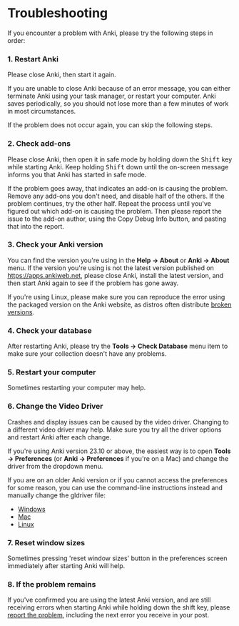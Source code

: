 # Troubleshooting

If you encounter a problem with Anki, please try the following steps in order:

### 1. Restart Anki

Please close Anki, then start it again.

If you are unable to close Anki because of an error message, you can either
terminate Anki using your task manager, or restart your computer. Anki saves
periodically, so you should not lose more than a few minutes of work in most
circumstances.

If the problem does not occur again, you can skip the following steps.

### 2. Check add-ons

Please close Anki, then open it in safe mode by holding down the
<kbd>Shift</kbd> key while starting Anki. Keep holding <kbd>Shift</kbd> down
until the on-screen message informs you that Anki has started in safe mode. 

If the problem goes away, that indicates an add-on is causing the problem.
Remove any add-ons you don't need, and disable half of the others. If the
problem continues, try the other half. Repeat the process until you've figured
out which add-on is causing the problem. Then please report the issue to the
add-on author, using the Copy Debug Info button, and pasting that into the
report.

### 3. Check your Anki version

You can find the version you're using in the **Help → About** or **Anki →
About** menu. If the version you're using is not the latest version published on
<https://apps.ankiweb.net>, please close Anki, install the latest version, and
then start Anki again to see if the problem has gone away.

If you're using Linux, please make sure you can reproduce the error using the
packaged version on the Anki website, as distros often distribute [broken
versions](platform/linux/distro-packages.md).

### 4. Check your database

After restarting Anki, please try the **Tools → Check Database** menu item to
make sure your collection doesn't have any problems.

### 5. Restart your computer

Sometimes restarting your computer may help.

### 6. Change the Video Driver

Crashes and display issues can be caused by the video driver. Changing to a
different video driver may help. Make sure you try all the driver options and
restart Anki after each change.

If you're using Anki version 23.10 or above, the easiest way is to open
**Tools → Preferences** (or **Anki → Preferences** if you're on a Mac) and
change the driver from the dropdown menu.

If you are on an older Anki version or if you cannot access the preferences for
some reason, you can use the command-line instructions instead and manually
change the gldriver file:

- [Windows](https://docs.ankiweb.net/platform/windows/display-issues.html)
- [Mac](https://docs.ankiweb.net/platform/mac/display-issues.html)
- [Linux](https://docs.ankiweb.net/platform/linux/display-issues.html)

### 7. Reset window sizes

Sometimes pressing 'reset window sizes' button in the preferences screen
immediately after starting Anki will help.

### 8. If the problem remains

If you've confirmed you are using the latest Anki version, and are still
receiving errors when starting Anki while holding down the shift key,
please [report the problem](./getting-help.md), including the next error you
receive in your post.

